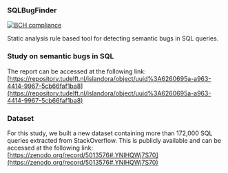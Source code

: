 ### SQLBugFinder

[![BCH compliance](https://bettercodehub.com/edge/badge/cldme/SQLBugFinder?branch=main&token=297e2be76c1115a373e638cd8e2a96ed10d0eda5)](https://bettercodehub.com/)

Static analysis rule based tool for detecting semantic bugs in SQL queries.

### Study on semantic bugs in SQL

The report can be accessed at the following link: [https://repository.tudelft.nl/islandora/object/uuid%3A6260695a-a963-4414-9967-5cb66faf1ba8](https://repository.tudelft.nl/islandora/object/uuid%3A6260695a-a963-4414-9967-5cb66faf1ba8)

### Dataset

For this study, we built a new dataset containing more than 172,000 SQL queries extracted from StackOverflow. This is publicly available and can be accessed at the following link: [https://zenodo.org/record/5013576#.YNIHQWj7S70](https://zenodo.org/record/5013576#.YNIHQWj7S70)